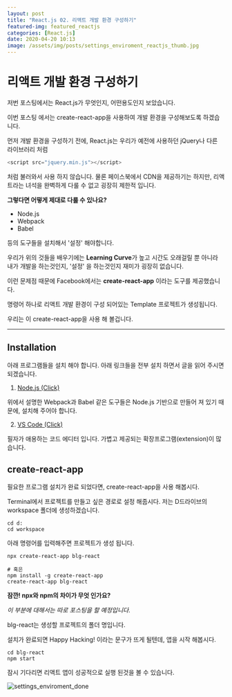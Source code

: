 ```yaml
---
layout: post
title: "React.js 02. 리액트 개발 환경 구성하기"
featured-img: featured_reactjs
categories: [React.js]
date: 2020-04-20 10:13
image: /assets/img/posts/settings_enviroment_reactjs_thumb.jpg
---
```


# 리액트 개발 환경 구성하기

저번 포스팅에서는 React.js가 무엇인지, 어떤용도인지 보았습니다. 

이번 포스팅 에서는 create-react-app을 사용하여 개발 환경을 구성해보도록 하겠습니다.

먼저 개발 환경을 구성하기 전에, React.js는 우리가 예전에 사용하던 jQuery나 다른 라이브러리 처럼

```javascript
<script src="jquery.min.js"></script>
```

처럼 불러와서 사용 하지 않습니다. 물론 페이스북에서 CDN을 제공하기는 하지만,
리액트라는 녀석을 완벽하게 다룰 수 없고 굉장히 제한적 입니다.

<b>그렇다면 어떻게 제대로 다룰 수 있나요?</b>

* Node.js
* Webpack
* Babel

등의 도구들을 설치해서 '설정' 해야합니다.

우리가 위의 것들을 배우기에는 <b>Learning Curve</b>가 높고 시간도 오래걸릴 뿐 아니라
내가 개발을 하는것인지, '설정' 을 하는것인지 재미가 굉장히 없습니다.

이런 문제점 때문에 Facebook에서는 <b>create-react-app</b> 이라는 도구를 제공했습니다.

명령어 하나로 리액트 개발 환경이 구성 되어있는 Template 프로젝트가 생성됩니다.

우리는 이 create-react-app을 사용 해 볼겁니다.

***

## Installation

아래 프로그램들을 설치 해야 합니다. 아래 링크들을 전부 설치 하면서 글을 읽어 주시면 되겠습니다.

1. [Node.js (Click)](https://nodejs.org/ko)

위에서 설명한 Webpack과 Babel 같은 도구들은 Node.js 기반으로 만들어 져 있기 때문에, 설치해 주어야 합니다.

2. [VS Code (Click)](https://code.visualstudio.com)

필자가 애용하는 코드 에디터 입니다. 가볍고 제공되는 확장프로그램(extension)이 많습니다.

## create-react-app

필요한 프로그램 설치가 완료 되었다면, create-react-app을 사용 해봅시다.

Terminal에서 프로젝트를 만들고 싶은 경로로 설정 해줍시다. 저는 D드라이브의 workspace 폴더에 생성하겠습니다.

```terminal
cd d:
cd workspace
```

아래 명령어를 입력해주면 프로젝트가 생성 됩니다.

```terminal
npx create-react-app blg-react

# 혹은
npm install -g create-react-app
create-react-app blg-react

```

<b>잠깐! npx와 npm의 차이가 무엇 인가요?</b> 

<i>이 부분에 대해서는 따로 포스팅을 할 예정입니다.</i>

blg-react는 생성할 프로젝트의 폴더 명입니다.

설치가 완료되면 Happy Hacking! 이라는 문구가 뜨게 될텐데, 앱을 시작 해봅시다.

```terminal
cd blg-react
npm start
```

잠시 기다리면 리액트 앱이 성공적으로 실행 된것을 볼 수 있습니다.

![settings_enviroment_done](https://gwanwoodev.github.io/assets/upload/settings_enviroment_done.jpg)